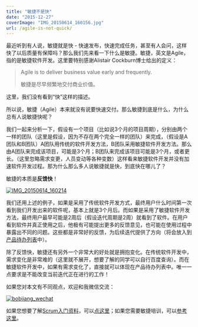 ```yaml
---
title: "敏捷不是快"
date: "2015-12-27"
coverImage: "IMG_20150614_160156.jpg"
url: /agile-is-not-quick/
---
```


最近听到有人说，敏捷就是快 - 快速发布，快速完成任务，甚至有人会问，这样快了以后质量有保障吗？那么我们先来看一下什么是敏捷。敏捷，英文是Agile，指的是敏捷软件开发。这里要特别感谢Alistair Cockburn博士给出的定义：

> Agile is to deliver business value early and frequently.
> 
> 敏捷是尽早频繁地交付商业价值。

这里，我们没有看到“快”这样的描述。

所以说，敏捷（Agile）本来就没有说要快速交付。那么敏捷到底是什么，为什么总有人说敏捷快呢？

我们一起来分析一下，假设有一个项目（比如说3个月的项目周期），分别由两个一样的团队（这里是假设，因为不存在两个完全一样的团队）来完成，（假设是A团队和B团队）A团队用传统的软件开发方法，B团队采用敏捷软件开发方法。那么由A团队来完成该项目，可能是3个月；B团队来完成该项目可能是3个月，或者更长。（这里忽略需求变更，人员变动等各种变数）这样看来敏捷软件开发并没有加速软件开发过程。那为什么那么多人说敏捷就是快，到底快在哪儿了？

敏捷的本质是**反馈快**！

[![IMG_20150614_160214](/wp-content/uploads/2015/12/IMG_20150614_160214-759x1024.jpg)](/wp-content/uploads/2015/12/IMG_20150614_160214.jpg)

我们还用上述的例子，如果是采用了传统软件开发方式，最终用户什么时间第一次看到我们开发出来的软件呢，基本上就是3个月后。而如果是采用了敏捷软件开发方法，最终用户最早可能是2周后（假设迭代周期是2周）就看到了软件。在用户看到软件并真正使用之后，他极有可能提出更多的反馈意见，也可能在使用过程中暴露出不同的问题。这些都是非常好的反馈，为后续迭代提供了方向（将会放入到[产品待办列表](https://bobjiang.com/agile-coach/product_backlog_user_story.html)中）。

除了反馈快，敏捷还有另外一个非常大的好处就是拥抱变化。在传统软件开发中，需求变化是非常难的（这里就不展开，想要了解的同学可以自行百度查询）。而在敏捷软件开发中，如果有需求变化了，直接就可以体现在产品待办列表中。唯一一点要求是不能改变当前迭代正在进行的工作！

如果您对本文有不同观点，欢迎和我微信交流：

[![bobjiang_wechat](/wp-content/uploads/2015/11/bobjiang_wechat-300x300.jpg)](/wp-content/uploads/2015/11/bobjiang_wechat.jpg)

如果您想要了解[Scrum入门资料](https://bobjiang.com/scrum/scrum-introduction)，可以[点这里](https://bobjiang.com/scrum/scrum-introduction)；如果您需要敏捷培训，可以[参考这里](https://bobjiang.com/trainings)。
